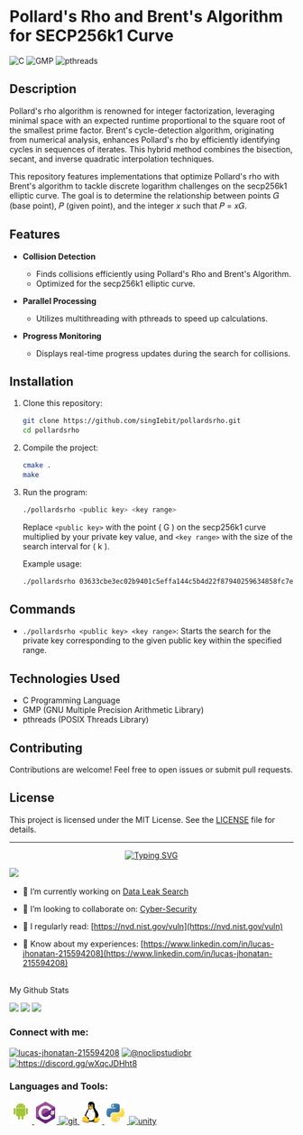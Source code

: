 # Pollard's Rho and Brent's Algorithm for SECP256k1 Curve

![C](https://img.shields.io/badge/language-C-blue)
![GMP](https://img.shields.io/badge/dependency-GMP-green)
![pthreads](https://img.shields.io/badge/dependency-pthreads-yellow)

## Description

Pollard's rho algorithm is renowned for integer factorization, leveraging minimal space with an expected runtime proportional to the square root of the smallest prime factor. Brent's cycle-detection algorithm, originating from numerical analysis, enhances Pollard's rho by efficiently identifying cycles in sequences of iterates. This hybrid method combines the bisection, secant, and inverse quadratic interpolation techniques.

This repository features implementations that optimize Pollard's rho with Brent's algorithm to tackle discrete logarithm challenges on the secp256k1 elliptic curve. The goal is to determine the relationship between points 𝐺 (base point),  𝑃 (given point),  and the integer 𝑥 such that 𝑃 = 𝑥𝐺.

## Features

- **Collision Detection**
  - Finds collisions efficiently using Pollard's Rho and Brent's Algorithm.
  - Optimized for the secp256k1 elliptic curve.

- **Parallel Processing**
  - Utilizes multithreading with pthreads to speed up calculations.

- **Progress Monitoring**
  - Displays real-time progress updates during the search for collisions.

## Installation

1. Clone this repository:
    ```bash
    git clone https://github.com/singIebit/pollardsrho.git
    cd pollardsrho
    ```

2. Compile the project:
    ```bash
    cmake .
    make
    ```

3. Run the program:
    ```bash
    ./pollardsrho <public key> <key range>
    ```

    Replace `<public key>` with the point \( G \) on the secp256k1 curve multiplied by your private key value, and `<key range>` with the size of the search interval for \( k \).

    Example usage:
    ```bash
    ./pollardsrho 03633cbe3ec02b9401c5effa144c5b4d22f87940259634858fc7e59b1c09937852 130
    ```

## Commands

- `./pollardsrho <public key> <key range>`: Starts the search for the private key corresponding to the given public key within the specified range.

## Technologies Used

- C Programming Language
- GMP (GNU Multiple Precision Arithmetic Library)
- pthreads (POSIX Threads Library)

## Contributing

Contributions are welcome! Feel free to open issues or submit pull requests.

## License

This project is licensed under the MIT License. See the [LICENSE](LICENSE) file for details.

---

<p align="center">
  <a href="https://github.com/singIebit">
    <img src="https://readme-typing-svg.demolab.com?font=Georgia&size=18&duration=2000&pause=100&multiline=true&width=500&height=80&lines=No+Clip+Studio;Programmer+%7C+Student+%7C+Cyber+Security;+%7C+Android+%7C+Apps" alt="Typing SVG" />
  </a>
</p>

<a href="https://github.com/singIebit">
    <img src="https://github-stats-alpha.vercel.app/api?username=singIebit&cc=22272e&tc=37BCF6&ic=fff&bc=0000">
</a>

- 🔭 I’m currently working on [Data Leak Search](https://play.google.com/store/apps/details?id=com.NoClipStudio.DataBaseSearch)

- 🚀 I’m looking to collaborate on: [Cyber-Security](https://play.google.com/store/apps/details?id=com.hashsuite.droid)

- 📝 I regularly read: [https://nvd.nist.gov/vuln](https://nvd.nist.gov/vuln)

- 📄 Know about my experiences: [https://www.linkedin.com/in/lucas-jhonatan-215594208](https://www.linkedin.com/in/lucas-jhonatan-215594208)

<br>
My Github Stats

![](http://github-profile-summary-cards.vercel.app/api/cards/profile-details?username=singIebit&theme=dracula) 
![](http://github-profile-summary-cards.vercel.app/api/cards/repos-per-language?username=singIebit&theme=dracula) 
![](http://github-profile-summary-cards.vercel.app/api/cards/most-commit-language?username=singIebit&theme=dracula)

<h3 align="left">Connect with me:</h3>
<p align="left">
<a href="https://linkedin.com/in/lucas-jhonatan-215594208" target="blank"><img align="center" src="https://raw.githubusercontent.com/rahuldkjain/github-profile-readme-generator/master/src/images/icons/Social/linked-in-alt.svg" alt="lucas-jhonatan-215594208" height="30" width="40" /></a>
<a href="https://www.youtube.com/@noclipstudiobr" target="blank"><img align="center" src="https://raw.githubusercontent.com/rahuldkjain/github-profile-readme-generator/master/src/images/icons/Social/youtube.svg" alt="@noclipstudiobr" height="30" width="40" /></a>
<a href="https://discord.gg/https://discord.gg/wXqcJDHht8" target="blank"><img align="center" src="https://raw.githubusercontent.com/rahuldkjain/github-profile-readme-generator/master/src/images/icons/Social/discord.svg" alt="https://discord.gg/wXqcJDHht8" height="30" width="40" /></a>
</p>

<h3 align="left">Languages and Tools:</h3>
<p align="left"> <a href="https://developer.android.com" target="_blank" rel="noreferrer"> <img src="https://raw.githubusercontent.com/devicons/devicon/master/icons/android/android-original-wordmark.svg" alt="android" width="40" height="40"/> </a> <a href="https://www.w3schools.com/cs/" target="_blank" rel="noreferrer"> <img src="https://raw.githubusercontent.com/devicons/devicon/master/icons/csharp/csharp-original.svg" alt="csharp" width="40" height="40"/> </a> <a href="https://git-scm.com/" target="_blank" rel="noreferrer"> <img src="https://www.vectorlogo.zone/logos/git-scm/git-scm-icon.svg" alt="git" width="40" height="40"/> </a> <a href="https://www.linux.org/" target="_blank" rel="noreferrer"> <img src="https://raw.githubusercontent.com/devicons/devicon/master/icons/linux/linux-original.svg" alt="linux" width="40" height="40"/> </a> <a href="https://www.python.org" target="_blank" rel="noreferrer"> <img src="https://raw.githubusercontent.com/devicons/devicon/master/icons/python/python-original.svg" alt="python" width="40" height="40"/> </a> <a href="https://unity.com/" target="_blank" rel="noreferrer"> <img src="https://www.vectorlogo.zone/logos/unity3d/unity3d-icon.svg" alt="unity" width="40" height="40"/> </a> </p>
